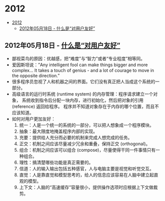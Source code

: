 # 2012

- [2012](#2012)
  - [2012年05月18日 - 什么是“对用户友好”](#2012年05月18日---什么是对用户友好)

## 2012年05月18日 - [什么是“对用户友好”](http://www.yinwang.org/blog-cn/2012/05/18/user-friendliness)

- 鄙视菜鸟的原因：优越感，把“难度”与“智力”或者“专业程度”相等同。
- 爱因斯坦说：”Any intelligent fool can make things bigger and more complex… It
  takes a touch of genius - and a lot of courage to move in the opposite
  direction.”
- 很多程序员忽视了人和机器之间的界面。它们没有真正把人当成这个系统的一部分。
- 高级语言的运行时系统 (runtime system) 的内存管理：程序请求建立一个对象，
  系统收到指令后分配一块内存，进行初始化，然后把对象的引用 (reference) 返回给程序。
  程序并不知道对象存在于内存的哪个位置，而且不应该知道。
- 如何对用户更加友好：
  1. 统一：人是一个统一的系统的一部分，可以把人想象成一个程序模块。
  2. 抽象：最大限度地掩盖程序内部的实现。
  3. 充要：提供给人充分而必要的机制来完成人想完成的任务。
  4. 正交：机制之间应该尽量减少冗余和重叠，保持正交 (orthogonal)。
  5. 组合：机制之间应该可以组合 (compose)，尽量使得干同一件事情只有一种组合。
  6. 理性：搞清楚哪些功能是真正需要的。
  7. 信道：人的输入输出包括五种感官，人与电脑主要是视觉和听觉交互。
  8. 直觉：人是靠直觉和模型思考的，给人的信息应该容易在人脑中建立起直观的模型。
  9. 上下文：人脑的“高速缓存”容量很小，提供操作选项时应根据上下文做裁剪。
